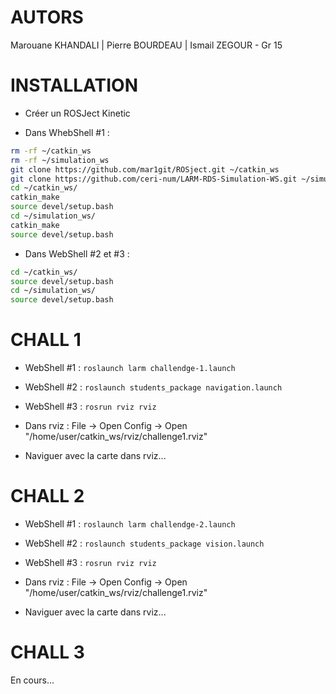 # AUTORS
Marouane KHANDALI | Pierre BOURDEAU | Ismail ZEGOUR - Gr 15

# INSTALLATION

- Créer un ROSJect Kinetic

- Dans WhebShell #1 : 
```bash
rm -rf ~/catkin_ws
rm -rf ~/simulation_ws
git clone https://github.com/mar1git/ROSject.git ~/catkin_ws
git clone https://github.com/ceri-num/LARM-RDS-Simulation-WS.git ~/simulation_ws
cd ~/catkin_ws/
catkin_make
source devel/setup.bash
cd ~/simulation_ws/
catkin_make
source devel/setup.bash
```
- Dans WebShell #2 et #3 :
```bash
cd ~/catkin_ws/
source devel/setup.bash
cd ~/simulation_ws/
source devel/setup.bash
```

# CHALL 1

- WebShell #1 : `roslaunch larm challendge-1.launch`

- WebShell #2 : `roslaunch students_package navigation.launch`

- WebShell #3 : `rosrun rviz rviz`

- Dans rviz : File -> Open Config -> Open "/home/user/catkin_ws/rviz/challenge1.rviz"

- Naviguer avec la carte dans rviz...


# CHALL 2

- WebShell #1 : `roslaunch larm challendge-2.launch`

- WebShell #2 : `roslaunch students_package vision.launch`

- WebShell #3 : `rosrun rviz rviz`

- Dans rviz : File -> Open Config -> Open "/home/user/catkin_ws/rviz/challenge1.rviz"

- Naviguer avec la carte dans rviz...


# CHALL 3

En cours...
